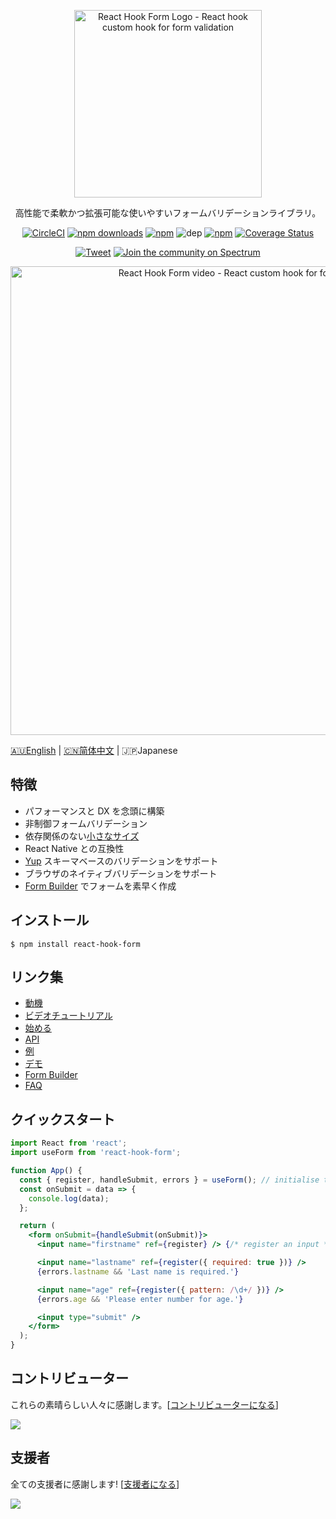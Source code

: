 <div align="center">
    <p align="center">
        <a href="https://react-hook-form.com" title="React Hook Form - Simple React forms validation">
            <img src="https://raw.githubusercontent.com/bluebill1049/react-hook-form/master/website/logo.png" alt="React Hook Form Logo - React hook custom hook for form validation" width="300px" />
        </a>
    </p>
</div>

<p align="center">高性能で柔軟かつ拡張可能な使いやすいフォームバリデーションライブラリ。</p>

<div align="center">

[![CircleCI](https://badgen.net/circleci/github/react-hook-form/react-hook-form)](https://circleci.com/gh/react-hook-form/react-hook-form)
[![npm downloads](https://img.shields.io/npm/dm/react-hook-form.svg?style=flat-square)](https://www.npmjs.com/package/react-hook-form)
[![npm](https://img.shields.io/npm/dt/react-hook-form.svg?style=flat-square)](https://www.npmjs.com/package/react-hook-form)
![dep](https://badgen.net/david/dep/bluebill1049/react-hook-form)
[![npm](https://badgen.net/bundlephobia/minzip/react-hook-form)](https://badgen.net/bundlephobia/minzip/react-hook-form)
[![Coverage Status](https://coveralls.io/repos/github/bluebill1049/react-hook-form/badge.svg?branch=master)](https://coveralls.io/github/bluebill1049/react-hook-form?branch=master)

[![Tweet](https://img.shields.io/twitter/url/http/shields.io.svg?style=social)](https://twitter.com/intent/tweet?text=React+hooks+for+form+validation+without+the+hassle&url=https://github.com/bluebill1049/react-hook-form)&nbsp;[![Join the community on Spectrum](https://withspectrum.github.io/badge/badge.svg)](https://spectrum.chat/react-hook-form)

</div>

<div align="center">
    <p align="center">
        <a href="https://react-hook-form.com" title="React Hook Form - Simple React forms validation">
            <img src="https://raw.githubusercontent.com/bluebill1049/react-hook-form/master/website/example.gif" alt="React Hook Form video - React custom hook for form validation" width="750px" />
        </a>
    </p>
</div>

<a href="https://github.com/react-hook-form/react-hook-form">🇦🇺English</a> | <a href="./README.zh-CN.md">🇨🇳简体中文</a> | 🇯🇵Japanese

## 特徴

- パフォーマンスと DX を念頭に構築
- 非制御フォームバリデーション
- 依存関係のない[小さなサイズ](https://bundlephobia.com/result?p=react-hook-form@latest)
- React Native との互換性
- [Yup](https://github.com/jquense/yup) スキーマベースのバリデーションをサポート
- ブラウザのネイティブバリデーションをサポート
- [Form Builder](https://react-hook-form.com/form-builder) でフォームを素早く作成

## インストール

    $ npm install react-hook-form

## リンク集

- [動機](https://medium.com/@bruce1049/form-validation-with-hook-in-3kb-c5414edf7d64)
- [ビデオチュートリアル](https://www.youtube.com/watch?v=-mFXqOaqgZk&t)
- [始める](https://react-hook-form.com/get-started)
- [API](https://react-hook-form.com/api)
- [例](https://github.com/bluebill1049/react-hook-form/tree/master/examples)
- [デモ](https://react-hook-form.com)
- [Form Builder](https://react-hook-form.com/form-builder)
- [FAQ](https://react-hook-form.com/faq)

## クイックスタート

```jsx
import React from 'react';
import useForm from 'react-hook-form';

function App() {
  const { register, handleSubmit, errors } = useForm(); // initialise the hook
  const onSubmit = data => {
    console.log(data);
  };

  return (
    <form onSubmit={handleSubmit(onSubmit)}>
      <input name="firstname" ref={register} /> {/* register an input */}

      <input name="lastname" ref={register({ required: true })} />
      {errors.lastname && 'Last name is required.'}

      <input name="age" ref={register({ pattern: /\d+/ })} />
      {errors.age && 'Please enter number for age.'}

      <input type="submit" />
    </form>
  );
}
```

## コントリビューター

これらの素晴らしい人々に感謝します。[[コントリビューターになる](CONTRIBUTING.md)]

<a href="https://github.com/react-hook-form/react-hook-form/graphs/contributors">
    <img src="https://opencollective.com/react-hook-form/contributors.svg?width=950" />
</a>

## 支援者

全ての支援者に感謝します! [[支援者になる](https://opencollective.com/react-hook-form#backer)]

<a href="https://opencollective.com/react-hook-form#backers">
    <img src="https://opencollective.com/react-hook-form/backers.svg?width=950" />
</a>

